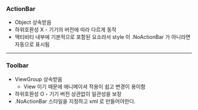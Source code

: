 ### ActionBar
* Object 상속받음
* 하위호환성 X - 기기의 버전에 따라 다르게 동작
* 액티비티 내부에 기본적으로 포함된 요소라서 style 이 .NoActionBar 가 아니라면 자동으로 표시됨
---
### Toolbar
* ViewGroup 상속받음
  * View 이기 때문에 애니메이셔 적용이 쉽고 변경이 용이함
* 하위호환성 O - 기기 버전 상관없이 일관성을 보장
* .NoActionBar 스타일을 지정하고 xml 로 만들어야한다. 
